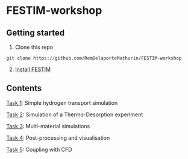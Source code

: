 # FESTIM-workshop


## Getting started

1. Clone this repo

```
git clone https://github.com/RemDelaporteMathurin/FESTIM-workshop
```
2. [Install FESTIM](https://festim.readthedocs.io/en/latest/getting_started.html)


## Contents

[Task 1](): Simple hydrogen transport simulation

[Task 2](): Simulation of a Thermo-Desorption experiment

[Task 3](): Multi-material simulations

[Task 4](): Post-processing and visualisation

[Task 5](): Coupling with CFD